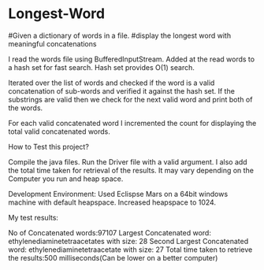 # Longest-Word
#Given a dictionary of words in a file.
#display the longest word with meaningful concatenations

I read the words file using BufferedInputStream.
Added at the read words to a hash set for fast search. Hash set provides O(1) search.

Iterated over the list of words and checked if the word is a valid concatenation of sub-words and verified 
it against the hash set. If the substrings are valid then we check for the next valid word and print both
of the words.

For each valid concatenated word I incremented the count for displaying the total valid concatenated words.

How to Test this project? 

Compile the java files.
Run the Driver file with a valid argument.
I also add the total time taken for retrieval of the results. 
It may vary depending on the Computer you run and heap space.

Development Environment: Used Eclispse Mars on a 64bit windows machine with default heapspace. Increased heapspace to 1024.

My test results:

No of Concatenated words:97107
Largest Concatenated word: ethylenediaminetetraacetates with size: 28
Second Largest Concatenated word: ethylenediaminetetraacetate with size: 27
Total time taken to retrieve the results:500 milliseconds(Can be lower on a better computer)
